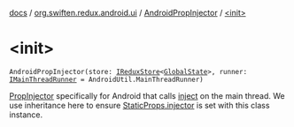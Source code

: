 [docs](../../index.md) / [org.swiften.redux.android.ui](../index.md) / [AndroidPropInjector](index.md) / [&lt;init&gt;](./-init-.md)

# &lt;init&gt;

`AndroidPropInjector(store: `[`IReduxStore`](../../org.swiften.redux.core/-i-redux-store.md)`<`[`GlobalState`](index.md#GlobalState)`>, runner: `[`IMainThreadRunner`](../../org.swiften.redux.android.util/-android-util/-i-main-thread-runner/index.md)` = AndroidUtil.MainThreadRunner)`

[PropInjector](../../org.swiften.redux.ui/-prop-injector/index.md) specifically for Android that calls [inject](inject.md) on the main thread. We use
inheritance here to ensure [StaticProps.injector](../../org.swiften.redux.ui/-static-props/injector.md) is set with this class instance.

